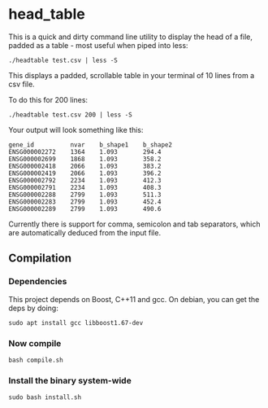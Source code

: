 # head_table
This is a quick and dirty command line utility to display the head of a file, padded as a table - most useful when piped into less:
```
./headtable test.csv | less -S
```
This displays a padded, scrollable table in your terminal of 10 lines from a csv file.

To do this for 200 lines:
```
./headtable test.csv 200 | less -S
```

Your output will look something like this:
```
gene_id          nvar    b_shape1    b_shape2  
ENSG000002272    1364    1.093       294.4
ENSG000002699    1868    1.093       358.2
ENSG000002418    2066    1.093       383.2
ENSG000002419    2066    1.093       396.2
ENSG000002792    2234    1.093       412.3
ENSG000002791    2234    1.093       408.3
ENSG000002288    2799    1.093       511.3
ENSG000002283    2799    1.093       452.4
ENSG000002289    2799    1.093       490.6

```

Currently there is support for comma, semicolon and tab separators, which are automatically deduced 
from the input file.

## Compilation

### Dependencies
This project depends on Boost, C++11 and gcc.
On debian, you can get the deps by doing:
```
sudo apt install gcc libboost1.67-dev
```



### Now compile

```
bash compile.sh
```

### Install the binary system-wide

```
sudo bash install.sh
```
